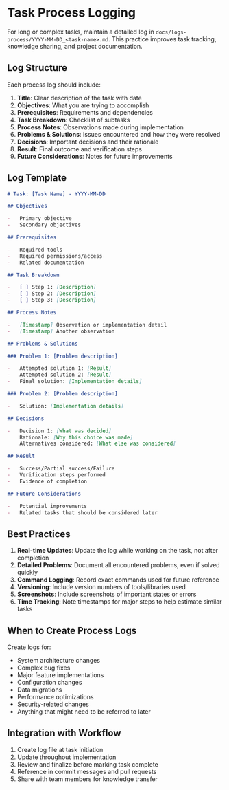 # Task Process Logging

For long or complex tasks, maintain a detailed log in `docs/logs-process/YYYY-MM-DD_<task-name>.md`. This practice improves task tracking, knowledge sharing, and project documentation.

## Log Structure

Each process log should include:

1. **Title**: Clear description of the task with date
2. **Objectives**: What you are trying to accomplish
3. **Prerequisites**: Requirements and dependencies
4. **Task Breakdown**: Checklist of subtasks
5. **Process Notes**: Observations made during implementation
6. **Problems & Solutions**: Issues encountered and how they were resolved
7. **Decisions**: Important decisions and their rationale
8. **Result**: Final outcome and verification steps
9. **Future Considerations**: Notes for future improvements

## Log Template

```markdown
# Task: [Task Name] - YYYY-MM-DD

## Objectives

-   Primary objective
-   Secondary objectives

## Prerequisites

-   Required tools
-   Required permissions/access
-   Related documentation

## Task Breakdown

-   [ ] Step 1: [Description]
-   [ ] Step 2: [Description]
-   [ ] Step 3: [Description]

## Process Notes

-   [Timestamp] Observation or implementation detail
-   [Timestamp] Another observation

## Problems & Solutions

### Problem 1: [Problem description]

-   Attempted solution 1: [Result]
-   Attempted solution 2: [Result]
-   Final solution: [Implementation details]

### Problem 2: [Problem description]

-   Solution: [Implementation details]

## Decisions

-   Decision 1: [What was decided]
    Rationale: [Why this choice was made]
    Alternatives considered: [What else was considered]

## Result

-   Success/Partial success/Failure
-   Verification steps performed
-   Evidence of completion

## Future Considerations

-   Potential improvements
-   Related tasks that should be considered later
```

## Best Practices

1. **Real-time Updates**: Update the log while working on the task, not after completion
2. **Detailed Problems**: Document all encountered problems, even if solved quickly
3. **Command Logging**: Record exact commands used for future reference
4. **Versioning**: Include version numbers of tools/libraries used
5. **Screenshots**: Include screenshots of important states or errors
6. **Time Tracking**: Note timestamps for major steps to help estimate similar tasks

## When to Create Process Logs

Create logs for:

-   System architecture changes
-   Complex bug fixes
-   Major feature implementations
-   Configuration changes
-   Data migrations
-   Performance optimizations
-   Security-related changes
-   Anything that might need to be referred to later

## Integration with Workflow

1. Create log file at task initiation
2. Update throughout implementation
3. Review and finalize before marking task complete
4. Reference in commit messages and pull requests
5. Share with team members for knowledge transfer
